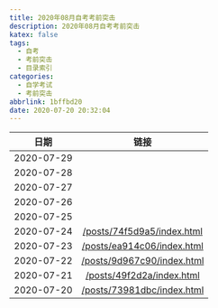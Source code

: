 ```yaml
---
title: 2020年08月自考考前突击
description: 2020年08月自考考前突击
katex: false
tags:
  - 自考
  - 考前突击
  - 目录索引
categories:
  - 自学考试
  - 考前突击
abbrlink: 1bffbd20
date: 2020-07-20 20:32:04
---
```


|    日期    |                           链接                           |
| :--------: | :------------------------------------------------------: |
| 2020-07-29 |                           []()                           |
| 2020-07-28 |                           []()                           |
| 2020-07-27 |                           []()                           |
| 2020-07-26 |                           []()                           |
| 2020-07-25 |                           []()                           |
| 2020-07-24 | [/posts/74f5d9a5/index.html](/posts/74f5d9a5/index.html) |
| 2020-07-23 | [/posts/ea914c06/index.html](/posts/ea914c06/index.html) |
| 2020-07-22 | [/posts/9d967c90/index.html](/posts/9d967c90/index.html) |
| 2020-07-21 |  [/posts/49f2d2a/index.html](/posts/49f2d2a/index.html)  |
| 2020-07-20 | [/posts/73981dbc/index.html](/posts/73981dbc/index.html) |

